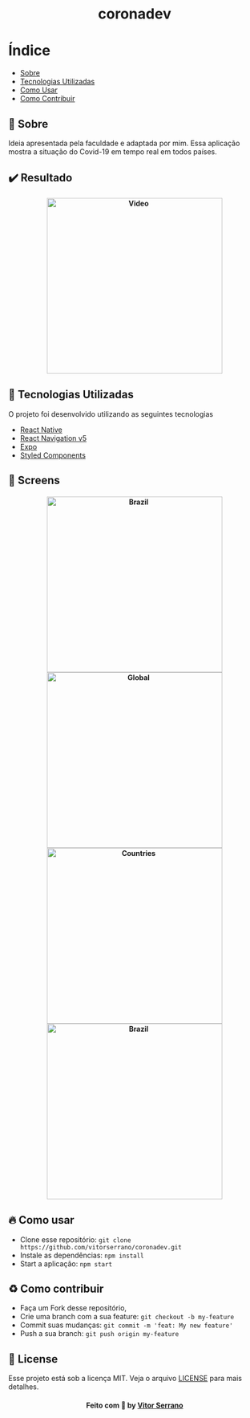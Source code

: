 <h1 align="center">
    coronadev
</h1>

# Índice

- [Sobre](#sobre)
- [Tecnologias Utilizadas](#tecnologias-utilizadas)
- [Como Usar](#como-usar)
- [Como Contribuir](#como-contribuir)

<a id="sobre"></a>
## :bookmark: Sobre 

Ideia apresentada pela faculdade e adaptada por mim. Essa aplicação mostra a situação do Covid-19 em tempo real em todos países.

## :heavy_check_mark: Resultado

<h4 align="center">
    <img alt="Video" title="#video" width="350px" src=".github/Video.gif">
</h4>

<a id="tecnologias-utilizadas"></a>
## :rocket: Tecnologias Utilizadas

O projeto foi desenvolvido utilizando as seguintes tecnologias

- [React Native](https://reactnative.dev/)
- [React Navigation v5](https://reactnavigation.org/)
- [Expo](https://expo.io/)
- [Styled Components](https://styled-components.com/)

## :iphone: Screens

<h4 align="center">
    <img alt="Brazil" title="#home" width="350px" src=".github/Home.png">
    <img alt="Global" title="#global" width="350px" src=".github/Global.png">
    <img alt="Countries" title="#countries" width="350px" src=".github/Countries.png">
    <img alt="Brazil" title="#brazil" width="350px" src=".github/Brazil.png">
</h4>

<a id="como-usar"></a>
## :fire: Como usar

- Clone esse repositório: `git clone https://github.com/vitorserrano/coronadev.git`
- Instale as dependências: `npm install` 
- Start a aplicação: `npm start`

<a id="como-contribuir"></a>
## :recycle: Como contribuir

- Faça um Fork desse repositório,
- Crie uma branch com a sua feature: `git checkout -b my-feature`
- Commit suas mudanças: `git commit -m 'feat: My new feature'`
- Push a sua branch: `git push origin my-feature`

## :memo: License

Esse projeto está sob a licença MIT. Veja o arquivo [LICENSE](LICENSE) para mais detalhes.

<h4 align="center">
    Feito com 💜 by <a href="https://www.linkedin.com/in/vitor-serrano/" target="_blank">Vitor Serrano</a>
</h4>

